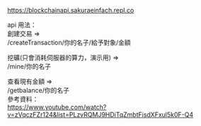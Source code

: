https://blockchainapi.sakuraeinfach.repl.co

api 用法：<br>
創建交易 =><br>
/createTransaction/你的名子/給予對象/金額<br>

挖礦(只會消耗伺服器的算力，演示用) =><br>
/mine/你的名子<br>

查看現有金額 =><br>
/getbalance/你的名子<br>
參考資料：<br>
https://www.youtube.com/watch?v=zVqczFZr124&list=PLzvRQMJ9HDiTqZmbtFisdXFxul5k0F-Q4
